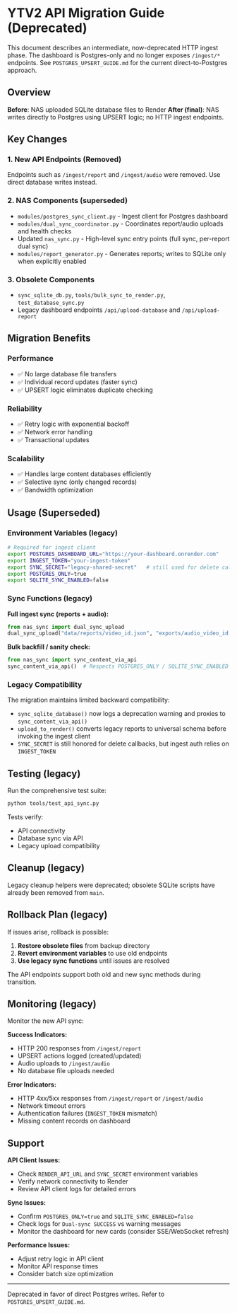# YTV2 API Migration Guide (Deprecated)

This document describes an intermediate, now-deprecated HTTP ingest phase. The dashboard is Postgres-only and no longer exposes `/ingest/*` endpoints. See `POSTGRES_UPSERT_GUIDE.md` for the current direct-to-Postgres approach.

## Overview

**Before**: NAS uploaded SQLite database files to Render
**After (final)**: NAS writes directly to Postgres using UPSERT logic; no HTTP ingest endpoints.

## Key Changes

### 1. New API Endpoints (Removed)

Endpoints such as `/ingest/report` and `/ingest/audio` were removed. Use direct database writes instead.

### 2. NAS Components (superseded)

- `modules/postgres_sync_client.py` - Ingest client for Postgres dashboard
- `modules/dual_sync_coordinator.py` - Coordinates report/audio uploads and health checks
- Updated `nas_sync.py` - High-level sync entry points (full sync, per-report dual sync)
- `modules/report_generator.py` - Generates reports; writes to SQLite only when explicitly enabled

### 3. Obsolete Components

- `sync_sqlite_db.py`, `tools/bulk_sync_to_render.py`, `test_database_sync.py`
- Legacy dashboard endpoints `/api/upload-database` and `/api/upload-report`

## Migration Benefits

### Performance
- ✅ No large database file transfers
- ✅ Individual record updates (faster sync)
- ✅ UPSERT logic eliminates duplicate checking

### Reliability  
- ✅ Retry logic with exponential backoff
- ✅ Network error handling
- ✅ Transactional updates

### Scalability
- ✅ Handles large content databases efficiently  
- ✅ Selective sync (only changed records)
- ✅ Bandwidth optimization

## Usage (Superseded)

### Environment Variables (legacy)
```bash
# Required for ingest client
export POSTGRES_DASHBOARD_URL="https://your-dashboard.onrender.com"
export INGEST_TOKEN="your-ingest-token"
export SYNC_SECRET="legacy-shared-secret"   # still used for delete callbacks
export POSTGRES_ONLY=true
export SQLITE_SYNC_ENABLED=false
```

### Sync Functions (legacy)

**Full ingest sync (reports + audio):**
```python
from nas_sync import dual_sync_upload
dual_sync_upload("data/reports/video_id.json", "exports/audio_video_id.mp3")
```

**Bulk backfill / sanity check:**
```python
from nas_sync import sync_content_via_api
sync_content_via_api()  # Respects POSTGRES_ONLY / SQLITE_SYNC_ENABLED
```

### Legacy Compatibility

The migration maintains limited backward compatibility:
- `sync_sqlite_database()` now logs a deprecation warning and proxies to `sync_content_via_api()`
- `upload_to_render()` converts legacy reports to universal schema before invoking the ingest client
- `SYNC_SECRET` is still honored for delete callbacks, but ingest auth relies on `INGEST_TOKEN`

## Testing (legacy)

Run the comprehensive test suite:
```bash
python tools/test_api_sync.py
```

Tests verify:
- API connectivity
- Database sync via API  
- Legacy upload compatibility

## Cleanup (legacy)

Legacy cleanup helpers were deprecated; obsolete SQLite scripts have already been removed from `main`.

## Rollback Plan (legacy)

If issues arise, rollback is possible:

1. **Restore obsolete files** from backup directory
2. **Revert environment variables** to use old endpoints
3. **Use legacy sync functions** until issues are resolved

The API endpoints support both old and new sync methods during transition.

## Monitoring (legacy)

Monitor the new API sync:

**Success Indicators:**
- HTTP 200 responses from `/ingest/report`
- UPSERT actions logged (created/updated)
- Audio uploads to `/ingest/audio`
- No database file uploads needed

**Error Indicators:**
- HTTP 4xx/5xx responses from `/ingest/report` or `/ingest/audio`
- Network timeout errors
- Authentication failures (`INGEST_TOKEN` mismatch)
- Missing content records on dashboard

## Support

**API Client Issues:**
- Check `RENDER_API_URL` and `SYNC_SECRET` environment variables
- Verify network connectivity to Render
- Review API client logs for detailed errors

**Sync Issues:**
- Confirm `POSTGRES_ONLY=true` and `SQLITE_SYNC_ENABLED=false`
- Check logs for `Dual-sync SUCCESS` vs warning messages
- Monitor the dashboard for new cards (consider SSE/WebSocket refresh)

**Performance Issues:**
- Adjust retry logic in API client
- Monitor API response times
- Consider batch size optimization

---

Deprecated in favor of direct Postgres writes. Refer to `POSTGRES_UPSERT_GUIDE.md`.
